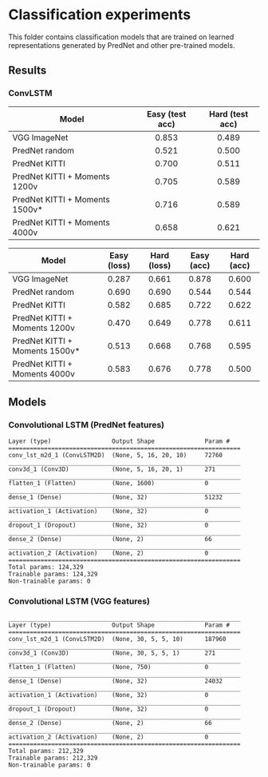 # Classification experiments

This folder contains classification models that are trained on learned representations generated by PredNet and other pre-trained models.

## Results

### ConvLSTM

| Model      | Easy (test acc) | Hard (test acc) |
| -------------                  | :--:  | :--:  |
| VGG ImageNet                   | 0.853 | 0.489 |
| PredNet random                 | 0.521 | 0.500 |
| PredNet KITTI                  | 0.700 | 0.511 |
| PredNet KITTI + Moments 1200v  | 0.705 | 0.589 |
| PredNet KITTI + Moments 1500v* | 0.716 | 0.589 |
| PredNet KITTI + Moments 4000v  | 0.658 | 0.621 |

| Model    | Easy (loss) | Hard (loss) | Easy (acc) | Hard (acc) |    
| -------------                  | :---: | :---: | :---: | :---: |
| VGG ImageNet                   | 0.287 | 0.661 | 0.878 | 0.600 |
| PredNet random                 | 0.690 | 0.690 | 0.544 | 0.544 |
| PredNet KITTI                  | 0.582 | 0.685 | 0.722 | 0.622 |
| PredNet KITTI + Moments 1200v  | 0.470 | 0.649 | 0.778 | 0.611 |
| PredNet KITTI + Moments 1500v* | 0.513 | 0.668 | 0.768 | 0.595 |
| PredNet KITTI + Moments 4000v  | 0.583 | 0.676 | 0.778 | 0.500 |


## Models


### Convolutional LSTM (PredNet features)
```
Layer (type)                 Output Shape              Param #   
=================================================================
conv_lst_m2d_1 (ConvLSTM2D)  (None, 5, 16, 20, 10)     72760     
_________________________________________________________________
conv3d_1 (Conv3D)            (None, 5, 16, 20, 1)      271       
_________________________________________________________________
flatten_1 (Flatten)          (None, 1600)              0         
_________________________________________________________________
dense_1 (Dense)              (None, 32)                51232     
_________________________________________________________________
activation_1 (Activation)    (None, 32)                0         
_________________________________________________________________
dropout_1 (Dropout)          (None, 32)                0         
_________________________________________________________________
dense_2 (Dense)              (None, 2)                 66        
_________________________________________________________________
activation_2 (Activation)    (None, 2)                 0         
=================================================================
Total params: 124,329
Trainable params: 124,329
Non-trainable params: 0
```

### Convolutional LSTM (VGG features)

```
_________________________________________________________________
Layer (type)                 Output Shape              Param #   
=================================================================
conv_lst_m2d_1 (ConvLSTM2D)  (None, 30, 5, 5, 10)      187960    
_________________________________________________________________
conv3d_1 (Conv3D)            (None, 30, 5, 5, 1)       271       
_________________________________________________________________
flatten_1 (Flatten)          (None, 750)               0         
_________________________________________________________________
dense_1 (Dense)              (None, 32)                24032     
_________________________________________________________________
activation_1 (Activation)    (None, 32)                0         
_________________________________________________________________
dropout_1 (Dropout)          (None, 32)                0         
_________________________________________________________________
dense_2 (Dense)              (None, 2)                 66        
_________________________________________________________________
activation_2 (Activation)    (None, 2)                 0         
=================================================================
Total params: 212,329
Trainable params: 212,329
Non-trainable params: 0
```
